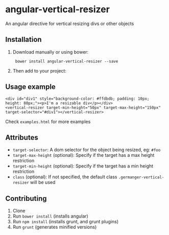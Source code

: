 # angular-vertical-resizer
An angular directive for vertical resizing divs or other objects

## Installation

1. Download manually or using bower:

        bower install angular-vertical-resizer --save

2. Then add to your project:

   <link rel="stylesheet" href="vertical-resizer.min.css" />
   
   <script src="angular.min.js"></script>
   <script src="vertical-resizer.min.js"></script>
   
## Usage example

    <div id="div1" style="background-color: #ffdbdb; padding: 10px; height: 80px;"><p>I'm a resizable div</p></div>
    <vertical-resizer target-min-height="50px" target-max-height="150px" target-selector="#div1"></vertical-resizer>

Check `examples.html` for more examples

## Attributes

 - `target-selector`: A dom selector for the object being resized, eg: `#foo`
 - `target-max-height` (optional): Specify if the target has a max height restriction
 - `target-min-height` (optional): Specify if the target has a min height restriction
 - `class` (optional): If not specified, the default class `.germanger-vertical-resizer` will be used

## Contributing

1. Clone
2. Run `bower install` (installs angular)
3. Run `npm install` (installs grunt, and grunt plugins)
4. Run `grunt` (generates minified versions)


